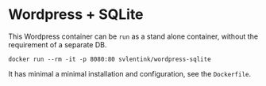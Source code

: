 # Wordpress + SQLite

This Wordpress container can be `run` as a stand alone container,
without the requirement of a separate DB.

```shell
docker run --rm -it -p 8080:80 svlentink/wordpress-sqlite
```

It has minimal a minimal installation and configuration,
see the `Dockerfile`.
